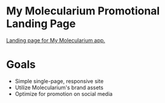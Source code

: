 # My Molecularium Promotional Landing Page
[Landing page for My Molecularium app.](https://goodship11.github.io/my-molecularium/MyMolecularium.html) 

# Goals
 - Simple single-page, responsive site 
 - Utilize Molecularium's brand assets
 - Optimize for promotion on social media

